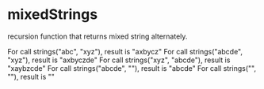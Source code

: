 # mixedStrings
recursion function that returns mixed string alternately.

For call strings("abc", "xyz"), result is "axbycz"
For call strings("abcde", "xyz"), result is "axbyczde"
For call strings("xyz", "abcde"), result is "xaybzcde"
For call strings("abcde", ""), result is "abcde"
For call strings("", ""), result is ""
